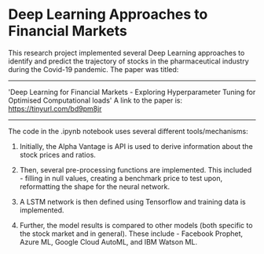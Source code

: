 # Deep Learning Approaches to Financial Markets 

This research project implemented several Deep Learning approaches to identify and predict the trajectory of stocks in the pharmaceutical industry during the   Covid-19 pandemic. The paper was titled: 

------------------------------

'Deep Learning for Financial Markets - Exploring Hyperparameter Tuning for Optimised Computational loads'
A link to the paper is: https://tinyurl.com/bd9pm8jr

------------------------------

The code in the .ipynb notebook uses several different tools/mechanisms: 

1) Initially, the Alpha Vantage is API is used to derive information about the stock prices and ratios. 

2) Then, several pre-processing functions are implemented. This included - filling in null values, creating a benchmark price to test upon, reformatting the shape for the neural network. 

3) A LSTM network is then defined using Tensorflow and training data is implemented. 

4) Further, the model results is compared to other models (both specific to the stock market and in general). These include - Facebook Prophet, Azure ML, Google Cloud AutoML, and IBM Watson ML. 
